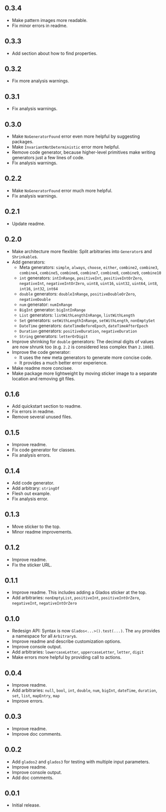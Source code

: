## 0.3.4

- Make pattern images more readable.
- Fix minor errors in readme.

## 0.3.3

- Add section about how to find properties.

## 0.3.2

- Fix more analysis warnings.

## 0.3.1

- Fix analysis warnings.

## 0.3.0

- Make `NoGeneratorFound` error even more helpful by suggesting packages.
- Make `InvariantNotDeterministic` error more helpful.
- Remove code generator, because higher-level primitives make writing generators just a few lines of code.
- Fix analysis warnings.

## 0.2.2

- Make `NoGeneratorFound` error much more helpful.
- Fix analysis warnings.

## 0.2.1

- Update readme.

## 0.2.0

- Make architecture more flexible: Split arbitraries into `Generator`s and `Shrinkable`s.
- Add generators:
  - Meta generators: `simple`, `always`, `choose`, `either`, `combine2`, `combine3`, `combine4`, `combine5`, `combine6`, `combine7`, `combine8`, `combine9`, `combine10`
  - `int` generators: `intInRange`, `positiveInt`, `positiveIntOrZero`, `negativeInt`, `negativeIntOrZero`, `uint8`, `uint16`, `uint32`, `uint64`, `int8`, `int16`, `int32`, `int64`
  - `double` generators: `doubleInRange`, `positiveDoubleOrZero`, `negativeDouble`
  - `num` generator: `numInRange`
  - `BigInt` generator: `bigIntInRange`
  - `List` generators: `listWithLengthInRange`, `listWithLength`
  - `Set` generators: `setWithLengthInRange`, `setWithLength`, `nonEmptySet`
  - `DateTime` generators: `dateTimeBeforeEpoch`, `dateTimeAfterEpoch`
  - `Duration` generators: `positiveDuration`, `negativeDuration`
  - `String` generators: `letterOrDigit`
- Improve shrinking for `double` generators: The decimal digits of values are now shrunk too (e.g. `2.2` is considered less complex than `2.1008`). 
- Improve the code generator:
  - It uses the new meta generators to generate more concise code.
  - It provides a much better error experience.
- Make readme more concisee.
- Make package more lightweight by moving sticker image to a separate location and removing git files.

## 0.1.6

- Add quickstart section to readme.
- Fix errors in readme.
- Remove several unused files.

## 0.1.5

- Improve readme.
- Fix code generator for classes.
- Fix analysis errors.

## 0.1.4

- Add code generator.
- Add arbitrary: `stringOf`
- Flesh out example.
- Fix analysis error.

## 0.1.3

- Move sticker to the top.
- Minor readme improvements.

## 0.1.2

- Improve readme.
- Fix the sticker URL.

## 0.1.1

- Improve readme. This includes adding a Glados sticker at the top.
- Add arbitraries: `nonEmptyList`, `positiveInt`, `positiveIntOrZero`, `negativeInt`, `negativeIntOrZero`

## 0.1.0

- Redesign API: Syntax is now `Glados<...>().test(...)`. The `any` provides a namespace for all `Arbitrary`s.
- Improve readme and describe customization options.
- Improve console output.
- Add arbitraries: `lowercaseLetter`, `uppercaseLetter`, `letter`, `digit`
- Make errors more helpful by providing call to actions.

## 0.0.4

- Improve readme.
- Add arbitraries: `null`, `bool`, `int`, `double`, `num`, `bigInt`, `dateTime`, `duration`, `set`, `list`, `mapEntry`, `map`
- Improve errors.

## 0.0.3

- Improve readme.
- Improve doc comments.

## 0.0.2

- Add `glados2` and `glados3` for testing with multiple input parameters.
- Improve readme.
- Improve console output.
- Add doc comments.

## 0.0.1

- Initial release.
